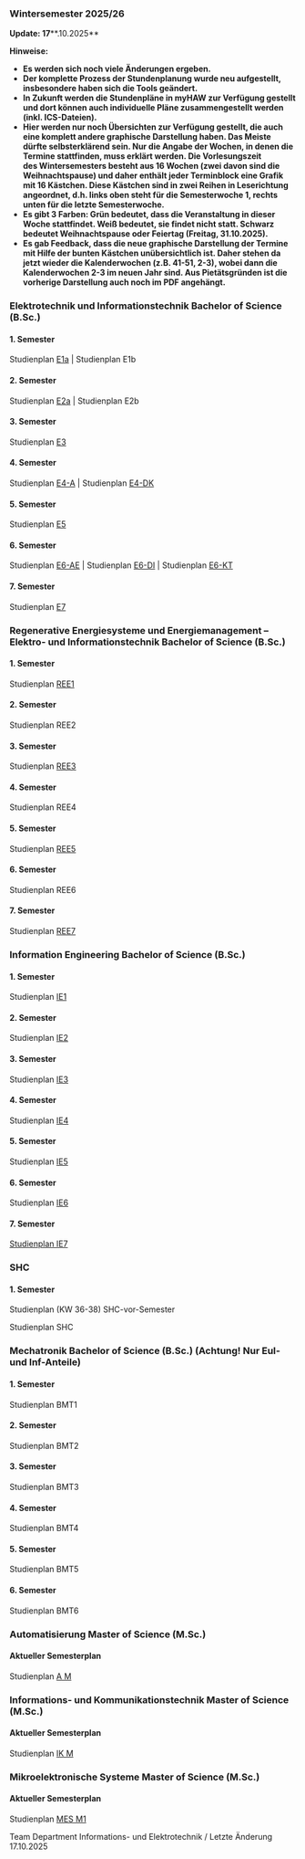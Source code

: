 ### Wintersemester 2025/26 ###

**Update: 17****.10.2025**

**Hinweise:**

* **Es werden sich noch viele Änderungen ergeben.**
* **Der komplette Prozess der Stundenplanung wurde neu aufgestellt, insbesondere haben sich die Tools geändert.**
* **In Zukunft werden die Stundenpläne in myHAW zur Verfügung gestellt und dort können auch individuelle Pläne zusammengestellt werden (inkl. ICS-Dateien).**
* **Hier werden nur noch Übersichten zur Verfügung gestellt, die auch eine komplett andere graphische Darstellung haben. Das Meiste dürfte selbsterklärend sein. Nur die Angabe der Wochen, in denen die Termine stattfinden, muss erklärt werden. Die Vorlesungszeit des Wintersemesters besteht aus 16 Wochen (zwei davon sind die Weihnachtspause) und daher enthält jeder Terminblock eine Grafik mit 16 Kästchen. Diese Kästchen sind in zwei Reihen in Leserichtung angeordnet, d.h. links oben steht für die Semesterwoche 1, rechts unten für die letzte Semesterwoche.**
* **Es gibt 3 Farben: Grün bedeutet, dass die Veranstaltung in dieser Woche stattfindet. Weiß bedeutet, sie findet nicht statt. Schwarz bedeutet Weihnachtspause oder Feiertag (Freitag, 31.10.2025).**
* **Es gab Feedback, dass die neue graphische Darstellung der Termine mit Hilfe der bunten Kästchen unübersichtlich ist. Daher stehen da jetzt wieder die Kalenderwochen (z.B. 41-51, 2-3), wobei dann die Kalenderwochen 2-3 im neuen Jahr sind. Aus Pietätsgründen ist die vorherige Darstellung auch noch im PDF angehängt.**

###  Elektro­technik und Infor­mationstechnik Bachelor of Science (B.Sc.)  ###

####  1. Semester  ####

Studienplan [E1a](/fileadmin/TI-IE/PDF/Studium/Studienorganisation/Studienpl%C3%A4ne/Plaene/E1A.pdf) | Studienplan E1b

####  2. Semester  ####

Studienplan [E2a](/fileadmin/TI-IE/PDF/Studium/Studienorganisation/Studienpl%C3%A4ne/Plaene/E2.pdf) | Studienplan E2b

####  3. Semester  ####

Studienplan [E3](/fileadmin/TI-IE/PDF/Studium/Studienorganisation/Studienpl%C3%A4ne/Plaene/E3.pdf)

####  4. Semester  ####

Studienplan [E4-A](/fileadmin/TI-IE/PDF/Studium/Studienorganisation/Studienpl%C3%A4ne/Plaene/E4A.pdf) | Studienplan [E4-DK](/fileadmin/TI-IE/PDF/Studium/Studienorganisation/Studienpl%C3%A4ne/Plaene/E4DK.pdf)

####  5. Semester  ####

Studienplan [E5](/fileadmin/TI-IE/PDF/Studium/Studienorganisation/Studienpl%C3%A4ne/Plaene/E5.pdf)

####  6. Semester  ####

Studienplan [E6-AE](/fileadmin/TI-IE/PDF/Studium/Studienorganisation/Studienpl%C3%A4ne/Plaene/E6AE.pdf) | Studienplan [E6-DI](/fileadmin/TI-IE/PDF/Studium/Studienorganisation/Studienpl%C3%A4ne/Plaene/E6DK.pdf) | Studienplan [E6-KT](/fileadmin/TI-IE/PDF/Studium/Studienorganisation/Studienpl%C3%A4ne/Plaene/E6KT.pdf)

####  7. Semester  ####

Studienplan [E7](/fileadmin/TI-IE/PDF/Studium/Studienorganisation/Studienpl%C3%A4ne/Plaene/E7.pdf)

###  Regene­rative Energie­systeme und Energie­manage­ment – Elektro- und Infor­mationstechnik Bachelor of Science (B.Sc.)  ###

####  1. Semester  ####

 Studienplan [REE1](/fileadmin/TI-IE/PDF/Studium/Studienorganisation/Studienpl%C3%A4ne/Plaene/REE1.pdf)

####  2. Semester  ####

Studienplan REE2

####  3. Semester  ####

Studienplan [REE3](/fileadmin/TI-IE/PDF/Studium/Studienorganisation/Studienpl%C3%A4ne/Plaene/REE3.pdf)

####  4. Semester  ####

Studienplan REE4

####  5. Semester  ####

Studienplan [REE5](/fileadmin/TI-IE/PDF/Studium/Studienorganisation/Studienpl%C3%A4ne/Plaene/REE5.pdf)

####  6. Semester  ####

Studienplan REE6

####  7. Semester  ####

Studienplan [REE7](/fileadmin/TI-IE/PDF/Studium/Studienorganisation/Studienpl%C3%A4ne/Plaene/REE7.pdf)

###  Infor­mation Engi­neering Bachelor of Science (B.Sc.)  ###

####  1. Semester  ####

 Studienplan [IE1](/fileadmin/TI-IE/PDF/Studium/Studienorganisation/Studienpl%C3%A4ne/Plaene/IE1.pdf)

####  2. Semester  ####

Studienplan [IE2](/fileadmin/TI-IE/PDF/Studium/Studienorganisation/Studienpl%C3%A4ne/Plaene/IE2.pdf)

####  3. Semester  ####

Studienplan [IE3](/fileadmin/TI-IE/PDF/Studium/Studienorganisation/Studienpl%C3%A4ne/Plaene/IE3.pdf)

####  4. Semester  ####

Studienplan [IE4](/fileadmin/TI-IE/PDF/Studium/Studienorganisation/Studienpl%C3%A4ne/Plaene/IE4.pdf)

####  5. Semester  ####

Studienplan [IE5](/fileadmin/TI-IE/PDF/Studium/Studienorganisation/Studienpl%C3%A4ne/Plaene/IE5.pdf)

####  6. Semester  ####

Studienplan [IE6](/fileadmin/TI-IE/PDF/Studium/Studienorganisation/Studienpl%C3%A4ne/Plaene/IE6.pdf)

####  7. Semester  ####

[Studienplan IE7](/fileadmin/TI-IE/PDF/Studium/Studienorganisation/Studienpl%C3%A4ne/Plaene/IE7.pdf)

### SHC ###

####  1. Semester  ####

Studienplan (KW 36-38) SHC-vor-Semester

Studienplan SHC

### Mechatronik Bachelor of Science (B.Sc.) (Achtung! Nur EuI- und Inf-Anteile) ###

####  1. Semester  ####

Studienplan BMT1

####  2. Semester  ####

Studienplan BMT2

####  3. Semester  ####

Studienplan BMT3

####  4. Semester  ####

Studienplan BMT4

####  5. Semester  ####

Studienplan BMT5

####  6. Semester  ####

Studienplan BMT6

###  Automatisierung Master of Science (M.Sc.)  ###

####  Aktueller Semesterplan  ####

Studienplan [A M](/fileadmin/TI-IE/PDF/Studium/Studienorganisation/Studienpl%C3%A4ne/Plaene/MA.pdf)

###  Infor­mations- und Kommuni­kationstechnik Master of Science (M.Sc.)  ###

####  Aktueller Semesterplan  ####

Studienplan [IK M](/fileadmin/TI-IE/PDF/Studium/Studienorganisation/Studienpl%C3%A4ne/Plaene/ICE.pdf)

###  Mikro­elektro­nische Systeme Master of Science (M.Sc.)  ###

####  Aktueller Semesterplan  ####

Studienplan [MES M1](/fileadmin/TI-IE/PDF/Studium/Studienorganisation/Studienpl%C3%A4ne/Plaene/MES.pdf)

 Team Department Informations- und Elektrotechnik / Letzte Änderung 17.10.2025

